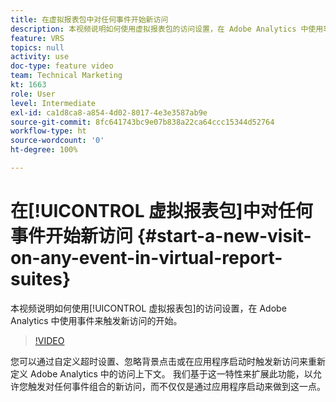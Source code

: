 ```yaml
---
title: 在虚拟报表包中对任何事件开始新访问
description: 本视频说明如何使用虚拟报表包的访问设置，在 Adobe Analytics 中使用事件来触发新访问的开始。
feature: VRS
topics: null
activity: use
doc-type: feature video
team: Technical Marketing
kt: 1663
role: User
level: Intermediate
exl-id: ca1d8ca8-a854-4d02-8017-4e3e3587ab9e
source-git-commit: 8fc641743bc9e07b838a22ca64ccc15344d52764
workflow-type: ht
source-wordcount: '0'
ht-degree: 100%

---
```


# 在[!UICONTROL 虚拟报表包]中对任何事件开始新访问 {#start-a-new-visit-on-any-event-in-virtual-report-suites}

本视频说明如何使用[!UICONTROL 虚拟报表包]的访问设置，在 Adobe Analytics 中使用事件来触发新访问的开始。

>[!VIDEO](https://video.tv.adobe.com/v/23129/?quality=12&learn=on)

您可以通过自定义超时设置、忽略背景点击或在应用程序启动时触发新访问来重新定义 Adobe Analytics 中的访问上下文。 我们基于这一特性来扩展此功能，以允许您触发对任何事件组合的新访问，而不仅仅是通过应用程序启动来做到这一点。
